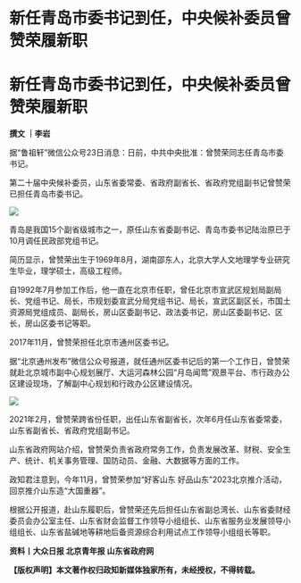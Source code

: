 # 新任青岛市委书记到任，中央候补委员曾赞荣履新职

# 新任青岛市委书记到任，中央候补委员曾赞荣履新职

**撰文 ｜李岩**

据“鲁祖轩”微信公众号23日消息：日前，中共中央批准：曾赞荣同志任青岛市委书记。

第二十届中央候补委员，山东省委常委、省政府副省长、省政府党组副书记曾赞荣已担任青岛市委书记。

![](https://inews.gtimg.com/news_bt/O3-GyaLaDqUadJJZCYbyo5ry215yhKW_CH9kfdNyZKAQkAA/1000)

青岛是我国15个副省级城市之一，原任山东省委副书记、青岛市委书记陆治原已于10月调任民政部党组书记。

简历显示，曾赞荣出生于1969年8月，湖南邵东人，北京大学人文地理学专业研究生毕业，理学硕士，高级工程师。

自1992年7月参加工作后，他一直在北京市任职，曾任北京市宣武区规划局副局长、党组书记、局长，市规划委宣武分局党组书记、局长，宣武区副区长，市国土资源局党组成员、副局长，房山区委副书记、政法委书记，房山区委副书记、区长，房山区委书记等职。

2017年11月，曾赞荣担任北京市通州区委书记。

据“北京通州发布”微信公众号报道，就任通州区委书记后的第一个工作日，曾赞荣就赴北京城市副中心规划展厅、大运河森林公园“月岛闻莺”观景平台、市行政办公区建设现场，了解副中心规划和行政办公区建设情况。

![](https://inews.gtimg.com/news_bt/Ov2xchGipjbHxtUhDLQfgkr70HfwZNMhPCWogCpORtxLMAA/1000)

2021年2月，曾赞荣跨省份任职，出任山东省副省长，次年6月任山东省委常委，山东省副省长、省政府党组副书记。

山东省政府网站介绍，曾赞荣负责省政府常务工作，负责发展改革、财税、安全生产、统计、机关事务管理、国防动员、金融、大数据等方面的工作。

政知君注意到，今年11月，曾赞荣参加“好客山东 好品山东”2023北京推介活动，回京推介山东造“大国重器”。

根据公开报道，赴山东履职后，曾赞荣还先后担任山东省副总湾长、山东省委财经委员会办公室主任、山东省财会监督工作领导小组组长、山东省服务业发展领导小组组长、山东省盐碱地等耕地后备资源综合利用试点工作领导小组组长等职。

**资料丨大众日报 北京青年报 山东省政府网**

**【版权声明】本文著作权归政知新媒体独家所有，未经授权，不得转载。**

